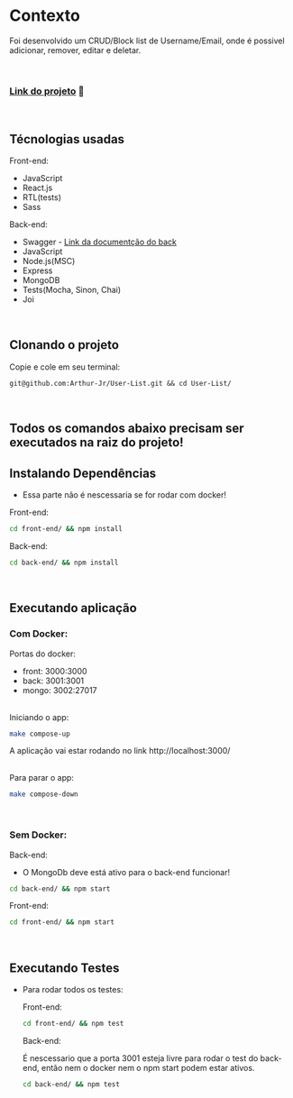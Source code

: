 # Contexto
Foi desenvolvido um CRUD/Block list de Username/Email, onde é possivel adicionar, remover, editar e deletar.

<br>

### [Link do projeto](https://aj-user-list-client.herokuapp.com/) :eyes:

<br>

## Técnologias usadas

Front-end:
  - JavaScript
  - React.js
  - RTL(tests)
  - Sass

Back-end:
  - Swagger - [Link da documentção do back](https://aj-user-list-server.herokuapp.com/api-docs/)
  - JavaScript
  - Node.js(MSC)
  - Express
  - MongoDB
  - Tests(Mocha, Sinon, Chai)
  - Joi

<br>

## Clonando o projeto

Copie e cole em seu terminal:

```
git@github.com:Arthur-Jr/User-List.git && cd User-List/
```

<br>

## Todos os comandos abaixo precisam ser executados na raiz do projeto!

## Instalando Dependências
  - Essa parte não é nescessaria se for rodar com docker!

Front-end:
```bash
cd front-end/ && npm install
``` 

Back-end:
```bash
cd back-end/ && npm install
``` 

<br>

## Executando aplicação
  ### Com Docker:

  Portas do docker:
  - front: 3000:3000
  - back: 3001:3001
  - mongo: 3002:27017 

  <br>
  Iniciando o app:
  
  ```bash
  make compose-up
  ``` 

  A aplicação vai estar rodando no link http://localhost:3000/

  <br>
  Para parar o app:

  ```bash
  make compose-down
  ```

  <br>

  ### Sem Docker:

  Back-end:
    
  - O MongoDb deve está ativo para o back-end funcionar!

  ```bash
  cd back-end/ && npm start
  ``` 

  Front-end:

  ```bash
  cd front-end/ && npm start
  ``` 

<br>


## Executando Testes

* Para rodar todos os testes:

  Front-end:
  ```bash
  cd front-end/ && npm test
  ``` 

  Back-end:

  É nescessario que a porta 3001 esteja livre para rodar o test do back-end, então nem o docker nem o npm start podem estar ativos. 
  ```bash
  cd back-end/ && npm test
  ``` 
